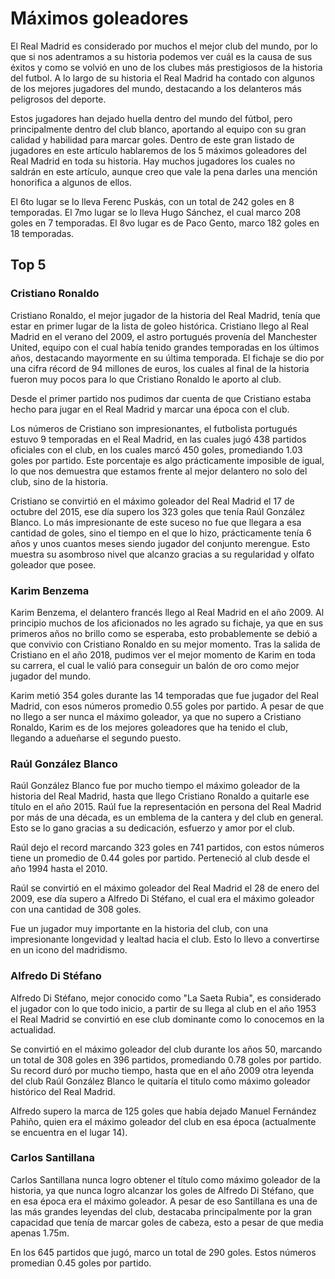 # Máximos goleadores
El Real Madrid es considerado por muchos el mejor club del mundo, por lo que si nos adentramos a su historia podemos ver cuál es la causa de sus éxitos y como se volvió en uno de los clubes más prestigiosos de la historia del futbol. A lo largo de su historia el Real Madrid ha contado con algunos de los mejores jugadores del mundo, destacando a los delanteros más peligrosos del deporte.

Estos jugadores han dejado huella dentro del mundo del fútbol, pero principalmente dentro del club blanco, aportando al equipo con su gran calidad y habilidad para marcar goles. Dentro de este gran listado de jugadores en este artículo hablaremos de los 5 máximos goleadores del Real Madrid en toda su historia. Hay muchos jugadores los cuales no saldrán en este artículo, aunque creo que vale la pena darles una mención honorifica a algunos de ellos.

El 6to lugar se lo lleva Ferenc Puskás, con un total de 242 goles en 8 temporadas. El 7mo lugar se lo lleva Hugo Sánchez, el cual marco 208 goles en 7 temporadas. El 8vo lugar es de Paco Gento, marco 182 goles en 18 temporadas.

## Top 5
### Cristiano Ronaldo
Cristiano Ronaldo, el mejor jugador de la historia del Real Madrid, tenía que estar en primer lugar de la lista de goleo histórica. Cristiano llego al Real Madrid en el verano del 2009, el astro portugués provenía del Manchester United, equipo con el cual había tenido grandes temporadas en los últimos años, destacando mayormente en su última temporada. El fichaje se dio por una cifra récord de 94 millones de euros, los cuales al final de la historia fueron muy pocos para lo que Cristiano Ronaldo le aporto al club.

Desde el primer partido nos pudimos dar cuenta de que Cristiano estaba hecho para jugar en el Real Madrid y marcar una época con el club.

Los números de Cristiano son impresionantes, el futbolista portugués estuvo 9 temporadas en el Real Madrid, en las cuales jugó 438 partidos oficiales con el club, en los cuales marcó 450 goles, promediando 1.03 goles por partido. Este porcentaje es algo prácticamente imposible de igual, lo que nos demuestra que estamos frente al mejor delantero no solo del club, sino de la historia.

Cristiano se convirtió en el máximo goleador del Real Madrid el 17 de octubre del 2015, ese día supero los 323 goles que tenía Raúl González Blanco. Lo más impresionante de este suceso no fue que llegara a esa cantidad de goles, sino el tiempo en el que lo hizo, prácticamente tenía 6 años y unos cuantos meses siendo jugador del conjunto merengue. Esto muestra su asombroso nivel que alcanzo gracias a su regularidad y olfato goleador que posee.

### Karim Benzema
Karim Benzema, el delantero francés llego al Real Madrid en el año 2009. Al principio muchos de los aficionados no les agrado su fichaje, ya que en sus primeros años no brillo como se esperaba, esto probablemente se debió a que convivio con Cristiano Ronaldo en su mejor momento. Tras la salida de Cristiano en el año 2018, pudimos ver el mejor momento de Karim en toda su carrera, el cual le valió para conseguir un balón de oro como mejor jugador del mundo.

Karim metió 354 goles durante las 14 temporadas que fue jugador del Real Madrid, con esos números promedio 0.55 goles por partido. A pesar de que no llego a ser nunca el máximo goleador, ya que no supero a Cristiano Ronaldo, Karim es de los mejores goleadores que ha tenido el club, llegando a adueñarse el segundo puesto.

### Raúl González Blanco
Raúl González Blanco fue por mucho tiempo el máximo goleador de la historia del Real Madrid, hasta que llego Cristiano Ronaldo a quitarle ese título en el año 2015. Raúl fue la representación en persona del Real Madrid por más de una década, es un emblema de la cantera y del club en general. Esto se lo gano gracias a su dedicación, esfuerzo y amor por el club.

Raúl dejo el record marcando 323 goles en 741 partidos, con estos números tiene un promedio de 0.44 goles por partido. Perteneció al club desde el año 1994 hasta el 2010.

Raúl se convirtió en el máximo goleador del Real Madrid el 28 de enero del 2009, ese día supero a Alfredo Di Stéfano, el cual era el máximo goleador con una cantidad de 308 goles.

Fue un jugador muy importante en la historia del club, con una impresionante longevidad y lealtad hacia el club. Esto lo llevo a convertirse en un icono del madridismo.

### Alfredo Di Stéfano
Alfredo Di Stéfano, mejor conocido como "La Saeta Rubia", es considerado el jugador con lo que todo inicio, a partir de su llega al club en el año 1953 el Real Madrid se convirtió en ese club dominante como lo conocemos en la actualidad.

Se convirtió en el máximo goleador del club durante los años 50, marcando un total de 308 goles en 396 partidos, promediando 0.78 goles por partido. Su record duró por mucho tiempo, hasta que en el año 2009 otra leyenda del club Raúl González Blanco le quitaría el titulo como máximo goleador histórico del Real Madrid.

Alfredo supero la marca de 125 goles que había dejado Manuel Fernández Pahiño, quien era el máximo goleador del club en esa época (actualmente se encuentra en el lugar 14).

### Carlos Santillana
Carlos Santillana nunca logro obtener el título como máximo goleador de la historia, ya que nunca logro alcanzar los goles de Alfredo Di Stéfano, que en esa época era el máximo goleador. A pesar de eso Santillana es una de las más grandes leyendas del club, destacaba principalmente por la gran capacidad que tenía de marcar goles de cabeza, esto a pesar de que media apenas 1.75m.

En los 645 partidos que jugó, marco un total de 290 goles. Estos números promedian 0.45 goles por partido.
